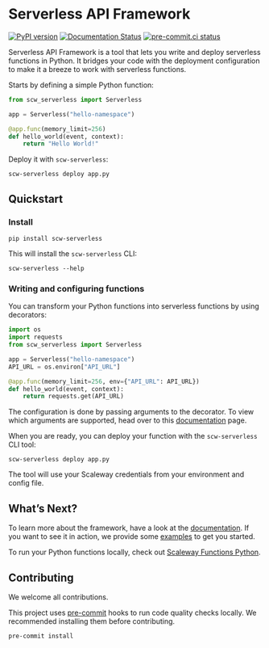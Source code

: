 # Serverless API Framework

[![PyPI version](https://badge.fury.io/py/scw-serverless.svg)](https://badge.fury.io/py/scw-serverless)
[![Documentation Status](https://readthedocs.org/projects/serverless-api-project/badge/?version=latest)](https://serverless-api-project.readthedocs.io/en/latest/?badge=latest)
[![pre-commit.ci status](https://results.pre-commit.ci/badge/github/scaleway/serverless-api-framework-python/main.svg)](https://results.pre-commit.ci/latest/github/scaleway/serverless-api-framework-python/main)

Serverless API Framework is a tool that lets you write and deploy serverless functions in Python.
It bridges your code with the deployment configuration to make it a breeze to work with serverless functions.

Starts by defining a simple Python function:

```python
from scw_serverless import Serverless

app = Serverless("hello-namespace")

@app.func(memory_limit=256)
def hello_world(event, context):
    return "Hello World!"
```

Deploy it with `scw-serverless`:

```console
scw-serverless deploy app.py
```

## Quickstart

### Install

```console
pip install scw-serverless
```

This will install the `scw-serverless` CLI:

```console
scw-serverless --help
```

### Writing and configuring functions

You can transform your Python functions into serverless functions by using decorators:

```python
import os
import requests
from scw_serverless import Serverless

app = Serverless("hello-namespace")
API_URL = os.environ["API_URL"]

@app.func(memory_limit=256, env={"API_URL": API_URL})
def hello_world(event, context):
    return requests.get(API_URL)
```

The configuration is done by passing arguments to the decorator.
To view which arguments are supported, head over to this [documentation](https://serverless-api-framework-python.readthedocs.io/) page.

When you are ready, you can deploy your function with the `scw-serverless` CLI tool:

```console
scw-serverless deploy app.py
```

The tool will use your Scaleway credentials from your environment and config file.

## What’s Next?

To learn more about the framework, have a look at the [documentation](https://serverless-api-project.readthedocs.io/).
If you want to see it in action, we provide some [examples](https://github.com/scaleway/serverless-api-framework-python-python/tree/main/examples) to get you started.

To run your Python functions locally, check out [Scaleway Functions Python](https://github.com/scaleway/serverless-functions-python).

## Contributing

We welcome all contributions.

This project uses [pre-commit](https://pre-commit.com/) hooks to run code quality checks locally. We recommended installing them before contributing.

```console
pre-commit install
```
